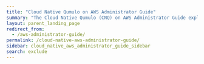 ```yaml
---
title: "Cloud Native Qumulo on AWS Administrator Guide"
summary: "The Cloud Native Qumulo (CNQ) on AWS Administrator Guide explains how CNQ works; how to deploy persistent storage, cluster compute, and cache; and how to perform post-deployment steps."
layout: parent_landing_page
redirect_from:
  - /aws-administrator-guide/
permalink: /cloud-native-aws-administrator-guide/
sidebar: cloud_native_aws_administrator_guide_sidebar
search: exclude
---
```


